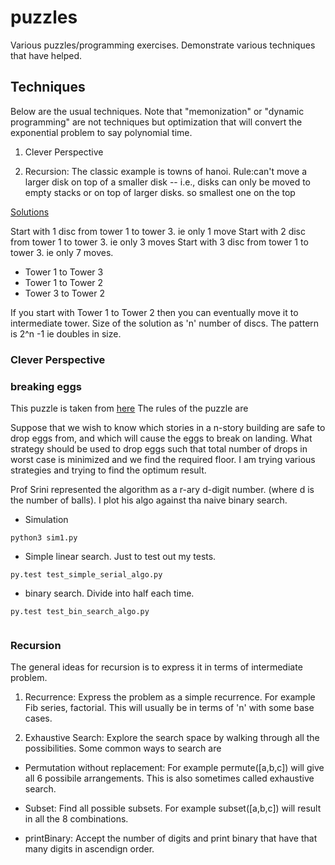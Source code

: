 # puzzles
Various puzzles/programming exercises. Demonstrate various techniques that have helped.

## Techniques
Below are the usual techniques. Note that "memonization" or "dynamic programming" are not techniques but
optimization that will convert the exponential problem to say polynomial time.

1. Clever Perspective

2. Recursion:
  The classic example is towns of hanoi. Rule:can't move a larger disk on top of a smaller disk 
   -- i.e., disks can only be moved to empty stacks or on top of larger disks. so smallest one on the top
  
[Solutions](https://www.youtube.com/watch?v=UuIneNBbscc&t=2518s)

Start with 1 disc from tower 1 to tower 3. ie only 1 move
Start with 2 disc from tower 1 to tower 3. ie only 3 moves
Start with 3 disc from tower 1 to tower 3. ie only 7 moves. 
   * Tower 1 to Tower 3
   * Tower 1 to Tower 2
   * Tower 3 to Tower 2

If you start with Tower 1 to Tower 2 then you can eventually move it to intermediate tower.
Size of the solution as 'n' number of discs. The pattern is 2^n -1 ie doubles in size.


### Clever Perspective
### breaking eggs
This puzzle is taken from [here](https://www.geeksforgeeks.org/puzzle-set-35-2-eggs-and-100-floors/)
The rules of the puzzle are

Suppose that we wish to know which stories in a n-story building are safe to drop eggs from, and which will cause the eggs to break on landing. What strategy should be used to drop eggs such that total number of drops in worst case is minimized and we find the required floor.
I am trying various strategies and trying to find the optimum result. 

Prof Srini represented the algorithm as a r-ary d-digit number. (where d is the number of balls). I plot his algo against tha naive binary search.
* Simulation
```
python3 sim1.py
```

* Simple linear search. Just to test out my tests.
```
py.test test_simple_serial_algo.py
```

* binary search. Divide into half each time.
```
py.test test_bin_search_algo.py


```

### Recursion
The general ideas for recursion is to express it in terms of intermediate problem.

1. Recurrence: 
Express the problem as a simple recurrence. For example Fib series, factorial. This will usually be in terms of 'n'
with some base cases.

2. Exhaustive Search: 
Explore the search space by walking through all the possibilities. Some common ways to search are
* Permutation without replacement: For example permute([a,b,c]) will give all 6 possibile arrangements. This is also
sometimes called exhaustive search.

* Subset: Find all possible subsets. For example subset([a,b,c]) will result in all the 8 combinations.
* printBinary: Accept the number of digits and print binary that have that many digits in ascendign order.

